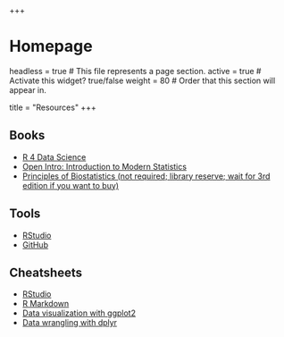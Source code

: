 +++
# Homepage
headless = true  # This file represents a page section.
active = true  # Activate this widget? true/false
weight = 80  # Order that this section will appear in.

title = "Resources"
+++

## Books

- [R 4 Data Science](http://r4ds.had.co.nz)
- [Open Intro: Introduction to Modern Statistics](https://openintro-ims.netlify.app/)
- [Principles of Biostatistics (not required; library reserve; wait for 3rd edition if you want to buy)](https://www.routledge.com/Principles-of-Biostatistics/Pagano-Gauvreau/p/book/9781138593145?gclid=Cj0KCQjw0emHBhC1ARIsAL1QGNepIqhs571JGGOWM5ry7fbOgXI5eqkGRlbEiQ172MRsW2vPenAPRzUaAk4fEALw_wcB)
## Tools

- [RStudio](https://rstudio.com/)
- [GitHub](https://github.com/ids-s1-20/)


## Cheatsheets

- [RStudio](https://github.com/rstudio/cheatsheets/raw/master/rstudio-ide.pdf)
- [R Markdown](https://github.com/rstudio/cheatsheets/raw/master/rmarkdown-2.0.pdf)
- [Data visualization with ggplot2](https://github.com/rstudio/cheatsheets/raw/master/data-visualization-2.1.pdf)
- [Data wrangling with dplyr](https://github.com/rstudio/cheatsheets/raw/master/data-transformation.pdf)